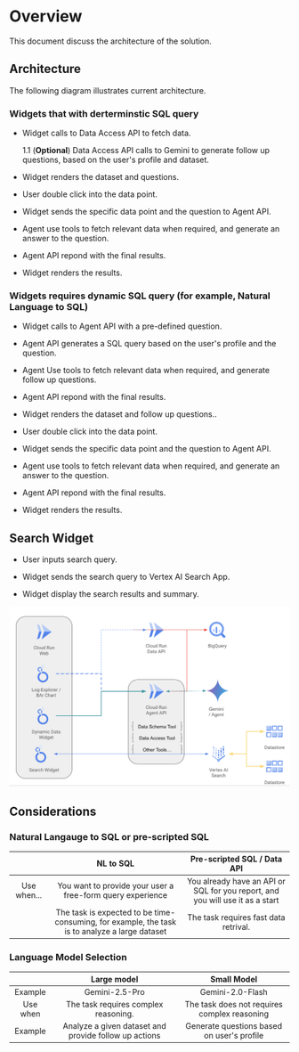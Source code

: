 # Overview

This document discuss the architecture of the solution.

## Architecture

The following diagram illustrates current architecture.

### Widgets that with derterminstic SQL query

-   Widget calls to Data Access API to fetch data.

    1.1 (**Optional**) Data Access API calls to Gemini to generate follow up
    questions, based on the user's profile and dataset.

-   Widget renders the dataset and questions.

-   User double click into the data point.

-   Widget sends the specific data point and the question to Agent API.

-   Agent use tools to fetch relevant data when required, and generate an answer
    to the question.

-   Agent API repond with the final results.

-   Widget renders the results.

### Widgets requires dynamic SQL query (for example, Natural Language to SQL)

-   Widget calls to Agent API with a pre-defined question.

-   Agent API generates a SQL query based on the user's profile and the
    question.

-   Agent Use tools to fetch relevant data when required, and generate follow up
    questions.

-   Agent API repond with the final results.

-   Widget renders the dataset and follow up questions..

-   User double click into the data point.

-   Widget sends the specific data point and the question to Agent API.

-   Agent use tools to fetch relevant data when required, and generate an answer
    to the question.

-   Agent API repond with the final results.

-   Widget renders the results.

## Search Widget

-   User inputs search query.

-   Widget sends the search query to Vertex AI Search App.

-   Widget display the search results and summary.

![img](./img/architecture.png)

## Considerations

### Natural Langauge to SQL or pre-scripted SQL

|             |                                           NL to SQL                                            |                          Pre-scripted SQL / Data API                          |
| :---------: | :--------------------------------------------------------------------------------------------: | :---------------------------------------------------------------------------: |
| Use when... |                   You want to provide your user a free-form query experience                   | You already have an API or SQL for you report, and you will use it as a start |
|             | The task is expected to be time-consuming, for example, the task is to analyze a large dataset |                     The task requires fast data retrival.                     |

### Language Model Selection

|          |                      Large model                      |                 Small Model                  |
| :------: | :---------------------------------------------------: | :------------------------------------------: |
| Example  |                    Gemini-2.5-Pro                     |               Gemini-2.0-Flash               |
| Use when |         The task requires complex reasoning.          | The task does not requires complex reasoning |
| Example  | Analyze a given dataset and provide follow up actions |  Generate questions based on user's profile  |

